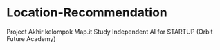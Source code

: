 # Location-Recommendation
Project Akhir kelompok Map.it Study Independent AI for STARTUP (Orbit Future Academy) 
